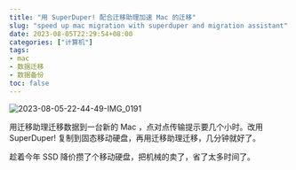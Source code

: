 ```yaml
---
title: "用 SuperDuper! 配合迁移助理加速 Mac 的迁移"
slug: "speed up mac migration with superduper and migration assistant"
date: 2023-08-05T22:29:54+08:00
categories: ["计算机"]
tags:
- mac
- 数据迁移
- 数据备份
toc: false
---
```


![2023-08-05-22-44-49-IMG_0191](https://raw.githubusercontent.com/xbot/image-hosting/master/blog/2023-08-05-22-44-49-IMG_0191.jpeg)

用迁移助理迁移数据到一台新的 Mac ，点对点传输提示要几个小时。改用 SuperDuper! 复制到固态移动硬盘，再用迁移助理迁移，几分钟就好了。

趁着今年 SSD 降价攒了个移动硬盘，把机械的卖了，省了太多时间了。